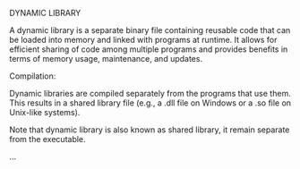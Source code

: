 DYNAMIC LIBRARY


A dynamic library is a separate binary file containing reusable code that can be loaded into memory and linked with programs at runtime. It allows for efficient sharing of code among multiple programs and provides benefits in terms of memory usage, maintenance, and updates.

Compilation:

Dynamic libraries are compiled separately from the programs that use them. This results in a shared library file (e.g., a .dll file on Windows or a .so file on Unix-like systems).

Note that dynamic library is also known as shared library, it remain separate from the executable.

...

